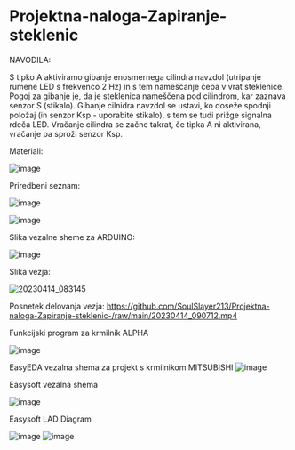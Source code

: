 # Projektna-naloga-Zapiranje-steklenic
NAVODILA:
 
S tipko A aktiviramo gibanje enosmernega cilindra navzdol (utripanje rumene LED s frekvenco 2 Hz) in s tem nameščanje čepa v vrat steklenice. Pogoj za gibanje je, da je steklenica nameščena pod cilindrom, kar zaznava senzor S (stikalo). Gibanje cilnidra navzdol se ustavi, ko doseže spodnji položaj (in senzor Ksp - uporabite stikalo), s tem se tudi prižge signalna rdeča LED. Vračanje cilindra se začne takrat, če tipka A ni aktivirana, vračanje pa sproži senzor Ksp. 

Materiali:

![image](https://user-images.githubusercontent.com/129875689/232745157-77f4dae6-2d59-4c85-b342-0e6081ac107b.png)


Priredbeni seznam:

![image](https://user-images.githubusercontent.com/129843209/229748183-a77da325-4b0a-4198-ad22-0b4e79095722.png)


![image](https://user-images.githubusercontent.com/129875689/231120721-005ce30e-a0ff-4db1-bd7c-f3359a2abb65.png)



Slika vezalne sheme za ARDUINO:

![image](https://user-images.githubusercontent.com/129875689/231112327-6bdf97a3-ff73-472f-86dd-a6787201fcde.png)

Slika vezja:

![20230414_083145](https://user-images.githubusercontent.com/129875689/231961937-c5cda19c-c895-4d0d-9d1d-a9adb0434384.jpg)

Posnetek delovanja vezja:
https://github.com/SoulSlayer213/Projektna-naloga-Zapiranje-steklenic-/raw/main/20230414_090712.mp4

Funkcijski program za krmilnik ALPHA

![image](https://user-images.githubusercontent.com/129875689/231097717-9fd81c62-bab0-4c9e-8238-97ba64cd022e.png)

 EasyEDA vezalna shema za projekt s krmilnikom MITSUBISHI
![image](https://user-images.githubusercontent.com/129875689/232744679-7d8bc22a-ae19-4f5e-9333-e101d208e5db.png)

Easysoft vezalna shema

![image](https://user-images.githubusercontent.com/129875689/232733325-5c5307a2-107b-4ab9-a3cd-b9abbca97012.png)

Easysoft LAD Diagram

![image](https://user-images.githubusercontent.com/129875689/231956586-5e181c3d-98af-430c-b5c1-397a47e12248.png)
![image](https://user-images.githubusercontent.com/129875689/231956871-55b15387-746c-47bd-89eb-a7244f892970.png)
